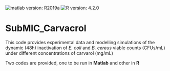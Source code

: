 ![matlab version: R2019a](https://img.shields.io/badge/Matlab-R2019a-red)
![R version: 4.2.0](https://img.shields.io/badge/R-4.2.0-red)
# SubMIC_Carvacrol

This code provides experimental data and modelling simulations of the dynamic (48h) inactivation of *E. coli* and *B. cereus* viable counts (CFUs/mL) under different concentrations of carvarol (mg/mL)

Two codes are provided, one to be run in **Matlab** and other in **R**
